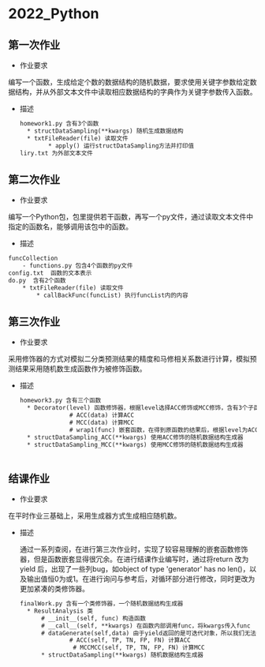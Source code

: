 # 2022_Python



## 第一次作业

- 作业要求

编写一个函数，生成给定个数的数据结构的随机数据，要求使用关键字参数给定数据结构，并从外部文本文件中读取相应数据结构的字典作为关键字参数传入函数。

- 描述

  ```txt
  homework1.py 含有3个函数
  	* structDataSampling(**kwargs) 随机生成数据结构
  	* txtFileReader(file) 读取文件
          * apply() 运行structDataSampling方法并打印值
  liry.txt 为外部文本文件
  ```



## 第二次作业

- 作业要求

编写一个Python包，包里提供若干函数，再写一个py文件，通过读取文本文件中指定的函数名，能够调用该包中的函数。 

- 描述  

```txt
funcCollection  
 	- functions.py 包含4个函数的py文件
config.txt  函数的文本表示
do.py  含有2个函数  
	* txtFileReader(file) 读取文件
        * callBackFunc(funcList) 执行funcList内的内容
```



## 第三次作业

- 作业要求

采用修饰器的方式对模拟二分类预测结果的精度和马修相关系数进行计算，模拟预测结果采用随机数生成函数作为被修饰函数。 

- 描述

  ```txt
  homework3.py 含有三个函数
  	* Decorator(level) 函数修饰器，根据level选择ACC修饰或MCC修饰，含有3个子函数
             	# ACC(data) 计算ACC
             	# MCC(data) 计算MCC
             	# wrap1(func) 嵌套函数，在得到原函数的结果后，根据level为ACC或MCC计算并得出结果
  	* structDataSampling_ACC(**kwargs) 使用ACC修饰的随机数据结构生成器
  	* structDataSampling_MCC(**kwargs) 使用MCC修饰的随机数据结构生成器
  	      
  ```

  

## 结课作业

- 作业要求

在平时作业三基础上，采用生成器方式生成相应随机数。



- 描述

   通过一系列查阅，在进行第三次作业时，实现了较容易理解的嵌套函数修饰器，但是函数嵌套显得很冗余。在进行结课作业编写时，通过将return 改为 yield 后，出现了一些列bug，如object of type 'generator' has no len()，以及输出值恒0为或1。在进行询问与参考后，对循环部分进行修改，同时更改为更加紧凑的类修饰器。

  ```txt
  finalWork.py 含有一个类修饰器，一个随机数据结构生成器
  	* ResultAnalysis 类
  		# __init__(self, func) 构造函数
  		# __call__(self, **kwargs) 在函数内部调用func，将kwargs传入func
  		# dataGenerate(self,data) 由于yield返回的是可迭代对象，所以我们无法多次使用数据，故需要先迭代可迭代对象将数据保存起来
      	        # ACC(self, TP, TN, FP, FN) 计算ACC
                 # MCCMCC(self, TP, TN, FP, FN) 计算MCC
        * structDataSampling(**kwargs) 随机数据结构生成器
  ```

  
